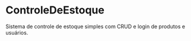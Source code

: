 # ControleDeEstoque
Sistema de controle de estoque simples com CRUD e login de produtos e usuários.

